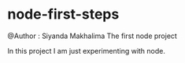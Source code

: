 # node-first-steps
@Author : Siyanda Makhalima
The first node project

In this project I am just experimenting with node.
